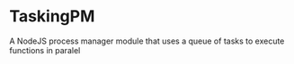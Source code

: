 # TaskingPM
A NodeJS process manager module that uses a queue of  tasks to execute functions in paralel
